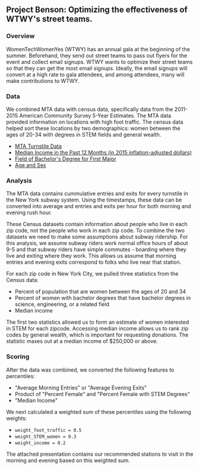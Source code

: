 ## Project Benson: Optimizing the effectiveness of WTWY's street teams.  

### Overview  
WomenTechWomenYes (WTWY) has an annual gala at the beginning of the summer. Beforehand, they send out street teams to pass out flyers for the event and collect email signups. WTWY wants to optimize their street teams so that they can get the most email signups. Ideally, the email signups will convert at a high rate to gala attendees, and among attendees, many will make contributions to WTWY.

### Data
We combined MTA data with census data, specifically data from the 2011-2015 American Community Survey 5-Year Estimates. The MTA data provided information on locations with high foot traffic. The census data helped sort these locations by two demographics: women between the ages of 20-34 with degrees in STEM fields and general wealth.
  
* [MTA Turnstile Data](http://web.mta.info/developers/turnstile.html)
* [Median Income in the Past 12 Months (in 2015 inflation-adjusted dollars)](https://factfinder.census.gov/faces/tableservices/jsf/pages/productview.xhtml?pid=ACS_15_5YR_S1903&prodType=table)   
* [Field of Bachelor's Degree for First Major](https://factfinder.census.gov/faces/tableservices/jsf/pages/productview.xhtml?pid=ACS_15_5YR_S1502&prodType=table)  
* [Age and Sex](https://factfinder.census.gov/faces/tableservices/jsf/pages/productview.xhtml?pid=ACS_15_5YR_S0101&prodType=table)  

### Analysis

The MTA data contains cummulative entries and exits for every turnstile in the New York subway system. Using the timestamps, these data can be converted into average and entries and exits per hour for both morning and evening rush hour.  

These Census datasets contain information about people who live in each zip code, not the people who work in each zip code. To combine the two datasets we need to make some assumptions about subway ridership. For this analysis, we assume subway riders work normal office hours of about 9-5 and that subway riders have simple commutes - boarding where they live and exiting where they work. This allows us assume that morning entries and evening exits correspond to folks who live near that station.

For each zip code in New York City, we pulled three statistics from the Census data:
* Percent of population that are women between the ages of 20 and 34
* Percent of women with bachelor degrees that have bachelor degrees in science, engineering, or a related field
* Median income

The first two statistics allowed us to form an estimate of women interested in STEM for each zipcode. Accessing median income allows us to rank zip codes by general wealth, which is important for requesting donations. The statistic maxes out at a median income of $250,000 or above.

### Scoring

After the data was combined, we converted the following features to percentiles:  
* "Average Morning Entries" or "Average Evening Exits"
* Product of "Percent Female" and "Percent Female with STEM Degrees"
* "Median Income"

We next calculated a weighted sum of these percentiles using the following weights:  
* `weight_foot_traffic = 0.5`
* `weight_STEM_women = 0.3`
* `weight_income = 0.2`

The attached presentation contains our recommended stations to visit in the morning and evening based on this weighted sum.
